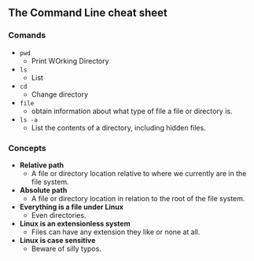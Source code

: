 ## The Command Line **cheat sheet**

### Comands
- `pwd`
  - Print WOrking Directory
- `ls`
  - List
- `cd`
  - Change directory
- `file`
  - obtain information about what type of file a file or directory is.
- `ls -a`
  - List the contents of a directory, including hidden files.

### Concepts
- **Relative path**
  - A file or directory location relative to where we currently are in the file system.
- **Absolute path**
  - A file or directory location in relation to the root of the file system.
- **Everything is a file under Linux**
  - Even directories.
- **Linux is an extensionless system**
  - Files can have any extension they like or none at all.
- **Linux is case sensitive**
  - Beware of silly typos.
